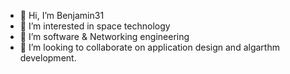 - 👋 Hi, I’m Benjamin31
- 👀 I’m interested in space technology
- 🌱 I’m software & Networking engineering
- 💞️ I’m looking to collaborate on application design and algarthm development.